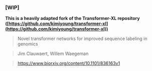 ### [WIP]
**This is a heavily adapted fork of the Transformer-XL repository ([https://github.com/kimiyoung/transformer-xl](https://github.com/kimiyoung/transformer-xl))**



>Novel transformer networks for improved sequence labeling in genomics

>Jim Clauwaert, Willem Waegeman

>https://www.biorxiv.org/content/10.1101/836163v1
